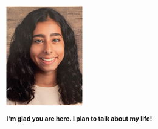 <img src="me.jpg" alt="me" width="200"/>

### I'm glad you are here. I plan to talk about my life!

